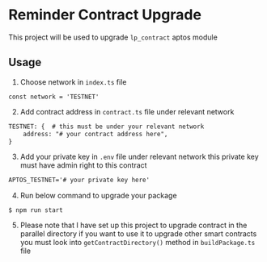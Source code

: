 # Reminder Contract Upgrade
This project will be used to upgrade ``lp_contract`` aptos module 

## Usage

1. Choose network in ``index.ts`` file 
```shell
const network = 'TESTNET'
```
2. Add contract address in ``contract.ts`` file under relevant network
```txt
TESTNET: {  # this must be under your relevant network
    address: "# your contract address here", 
}
```
3. Add your private key in ``.env`` file under relevant network this private key must have admin right to this contract
```txt
APTOS_TESTNET='# your private key here'
```
4. Run below command to upgrade your package 
```shell
$ npm run start
```
5. Please note that I have set up this project to upgrade contract in the parallel directory if you want to use it to upgrade other smart contracts you must look into ```getContractDirectory()``` method in ```buildPackage.ts``` file
